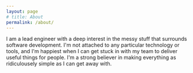 ```yaml
---
layout: page
# title: About
permalink: /about/
---
```


I am a lead engineer with a deep interest in the messy stuff that surrounds software development. 
I'm not attached to any particular technology or tools, and I'm happiest when I can get stuck in with my team to deliver useful things for people.
I'm a strong believer in making everything as ridiculousely simple as I can get away with.
